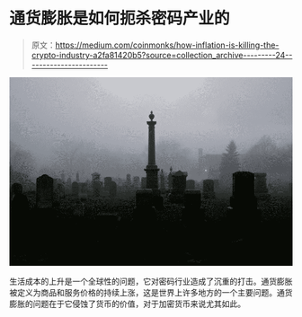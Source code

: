 # 通货膨胀是如何扼杀密码产业的

> 原文：<https://medium.com/coinmonks/how-inflation-is-killing-the-crypto-industry-a2fa81420b5?source=collection_archive---------24----------------------->

![](img/0338daf653c475c076c3738a64ad983d.png)

生活成本的上升是一个全球性的问题，它对密码行业造成了沉重的打击。通货膨胀被定义为商品和服务价格的持续上涨，这是世界上许多地方的一个主要问题。通货膨胀的问题在于它侵蚀了货币的价值，对于加密货币来说尤其如此。